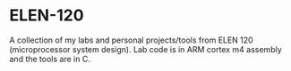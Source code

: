 # ELEN-120
A collection of my labs and personal projects/tools from ELEN 120 (microprocessor system design). Lab code is in ARM cortex m4 assembly and the tools are in C. 
